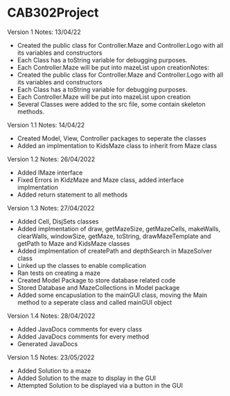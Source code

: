 # CAB302Project

Version 1 
Notes:
13/04/22
- Created the public class for Controller.Maze and Controller.Logo with all its variables and constructors
- Each Class has a toString variable for debugging purposes.
- Each Controller.Maze will be put into mazeList upon creationNotes:
- Created the public class for Controller.Maze and Controller.Logo with all its variables and constructors
- Each Class has a toString variable for debugging purposes.
- Each Controller.Maze will be put into mazeList upon creation
- Several Classes were added to the src file, some contain skeleton methods.

Version 1.1 
Notes:
14/04/22
- Created Model, View, Controller packages to seperate the classes 
- Added an implmentation to KidsMaze class to inherit from Maze class 

Version 1.2
Notes:
26/04/2022
- Added IMaze interface
- Fixed Errors in KidzMaze and Maze class, added interface implmentation 
- Added return statement to all methods

Version 1.3
Notes:
27/04/2022
- Added Cell, DisjSets classes
- Added implmentation of draw, getMazeSize, getMazeCells, makeWalls, clearWalls, windowSize, getMaze, toString, drawMazeTemplate and getPath to Maze and KidsMaze classes
- Added implmentation of createPath and depthSearch in MazeSolver class
- Linked up the classes to enable complication 
- Ran tests on creating a maze
- Created Model Package to store database related code
- Stored Database and MazeCollections in Model package
- Added some encapuslation to the mainGUI class, moving the Main method to a seperate class and called mainGUI object

Version 1.4
Notes:
28/04/2022
- Added JavaDocs comments for every class
- Added JavaDocs comments for every method 
- Generated JavaDocs
 
Version 1.5
Notes:
23/05/2022
- Added Solution to a maze
- Added Solution to the maze to display in the GUI
- Attempted Solution to be displayed via a button in the GUI
